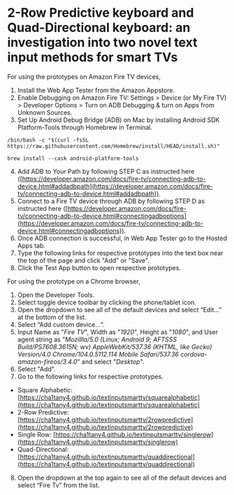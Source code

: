 # 2-Row Predictive keyboard and Quad-Directional keyboard: an investigation into two novel text input methods for smart TVs

For using the prototypes on Amazon Fire TV devices,

1. Install the Web App Tester from the Amazon Appstore.
2. Enable Debugging on Amazon Fire TV: Settings > Device (or My Fire TV) > Developer Options > Turn on ADB Debugging & turn on Apps from Unknown Sources.
3. Set Up Android Debug Bridge (ADB) on Mac by installing Android SDK Platform-Tools through Homebrew in Terminal.
```
/bin/bash -c "$(curl -fsSL https://raw.githubusercontent.com/Homebrew/install/HEAD/install.sh)"
```
```
brew install --cask android-platform-tools
```
4. Add ADB to Your Path by following STEP C as instructed here ([https://developer.amazon.com/docs/fire-tv/connecting-adb-to-device.html#addadbpath](https://developer.amazon.com/docs/fire-tv/connecting-adb-to-device.html#addadbpath)).
5. Connect to a Fire TV device through ADB by following STEP D as instructed here ([https://developer.amazon.com/docs/fire-tv/connecting-adb-to-device.html#connectingadboptions](https://developer.amazon.com/docs/fire-tv/connecting-adb-to-device.html#connectingadboptions)).
6. Once ADB connection is successful, in Web App Tester go to the Hosted Apps tab.
7. Type the following links for respective prototypes into the text box near the top of the page and click "Add" or "Save".
8. Click the Test App button to open respective prototypes.

For using the prototype on a Chrome browser,
1. Open the Developer Tools.
2. Select toggle device toolbar by clicking the phone/tablet icon.
3. Open the dropdown to see all of the default devices and select “Edit...” at the bottom of the list.
4. Select “Add custom device…“.
5. Input Name as "_Fire TV_", Width as "_1920_", Height as "_1080_", and User agent string as "_Mozillla/5.0 (Linux; Android 9; AFTSSS Build/PS7608.3615N; wv) AppleWebKit/537.36 (KHTML, like Gecko) Version/4.0 Chrome/104.0.5112.114 Mobile Safari/537.36 cordova-amazon-fireos/3.4.0_" and select "_Desktop_".
6. Select "Add".
7. Go to the following links for respective prototypes.
  - Square Alphabetic: [https://cha1tany4.github.io/textinputsmarttv/squarealphabetic](https://cha1tany4.github.io/textinputsmarttv/squarealphabetic)
  - 2-Row Predictive: [https://cha1tany4.github.io/textinputsmarttv/2rowpredictive](https://cha1tany4.github.io/textinputsmarttv/2rowpredictive)
  - Single Row: [https://cha1tany4.github.io/textinputsmarttv/singlerow](https://cha1tany4.github.io/textinputsmarttv/singlerow)
  - Quad-Directional: [https://cha1tany4.github.io/textinputsmarttv/quaddirectional](https://cha1tany4.github.io/textinputsmarttv/quaddirectional)
8. Open the dropdown at the top again to see all of the default devices and select “Fire Tv” from the list.
